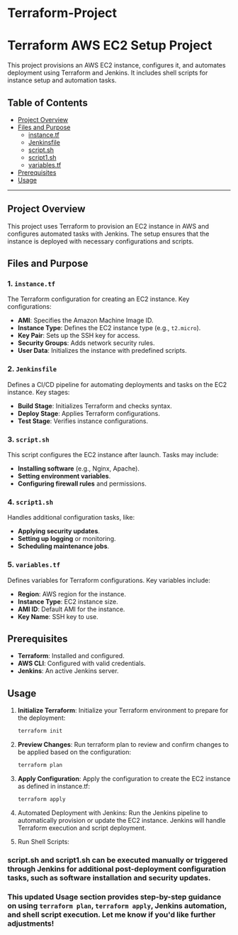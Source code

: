 ﻿# Terraform-Project

# Terraform AWS EC2 Setup Project

This project provisions an AWS EC2 instance, configures it, and automates deployment using Terraform and Jenkins. It includes shell scripts for instance setup and automation tasks.

## Table of Contents

- [Project Overview](#project-overview)
- [Files and Purpose](#files-and-purpose)
  - [instance.tf](#1-instancetf)
  - [Jenkinsfile](#2-jenkinsfile)
  - [script.sh](#3-scriptsh)
  - [script1.sh](#4-script1sh)
  - [variables.tf](#5-variablestf)
- [Prerequisites](#prerequisites)
- [Usage](#usage)

---

## Project Overview

This project uses Terraform to provision an EC2 instance in AWS and configures automated tasks with Jenkins. The setup ensures that the instance is deployed with necessary configurations and scripts.

## Files and Purpose

### 1. `instance.tf`

The Terraform configuration for creating an EC2 instance. Key configurations:

- **AMI**: Specifies the Amazon Machine Image ID.
- **Instance Type**: Defines the EC2 instance type (e.g., `t2.micro`).
- **Key Pair**: Sets up the SSH key for access.
- **Security Groups**: Adds network security rules.
- **User Data**: Initializes the instance with predefined scripts.

### 2. `Jenkinsfile`

Defines a CI/CD pipeline for automating deployments and tasks on the EC2 instance. Key stages:

- **Build Stage**: Initializes Terraform and checks syntax.
- **Deploy Stage**: Applies Terraform configurations.
- **Test Stage**: Verifies instance configurations.

### 3. `script.sh`

This script configures the EC2 instance after launch. Tasks may include:

- **Installing software** (e.g., Nginx, Apache).
- **Setting environment variables**.
- **Configuring firewall rules** and permissions.

### 4. `script1.sh`

Handles additional configuration tasks, like:

- **Applying security updates**.
- **Setting up logging** or monitoring.
- **Scheduling maintenance jobs**.

### 5. `variables.tf`

Defines variables for Terraform configurations. Key variables include:

- **Region**: AWS region for the instance.
- **Instance Type**: EC2 instance size.
- **AMI ID**: Default AMI for the instance.
- **Key Name**: SSH key to use.

## Prerequisites

- **Terraform**: Installed and configured.
- **AWS CLI**: Configured with valid credentials.
- **Jenkins**: An active Jenkins server.

## Usage

1. **Initialize Terraform**:
   Initialize your Terraform environment to prepare for the deployment:
   ```bash
   terraform init
2. **Preview Changes**:
   Run terraform plan to review and confirm changes to be applied based on the configuration:
   ```bash
   terraform plan
3. **Apply Configuration**:
   Apply the configuration to create the EC2 instance as defined in instance.tf:
   ```bash
   terraform apply
4. Automated Deployment with Jenkins: Run the Jenkins pipeline to automatically provision or update the EC2 instance. Jenkins will handle Terraform execution and script deployment.

5. Run Shell Scripts:

### script.sh and script1.sh can be executed manually or triggered through Jenkins for additional post-deployment configuration tasks, such as software installation and security updates.

### This updated **Usage** section provides step-by-step guidance on using `terraform plan`, `terraform apply`, Jenkins automation, and shell script execution. Let me know if you'd like further adjustments!

